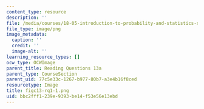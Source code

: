 ```yaml
---
content_type: resource
description: ''
file: /media/courses/18-05-introduction-to-probability-and-statistics-spring-2014/bbc2fff1239e9393be14f53e56e13ebd_figc13-rq1-1.png
file_type: image/png
image_metadata:
  caption: ''
  credit: ''
  image-alt: ''
learning_resource_types: []
ocw_type: OCWImage
parent_title: Reading Questions 13a
parent_type: CourseSection
parent_uid: 77c5e33c-1267-b977-80b7-a3e4b16f8ced
resourcetype: Image
title: figc13-rq1-1.png
uid: bbc2fff1-239e-9393-be14-f53e56e13ebd
---
```

